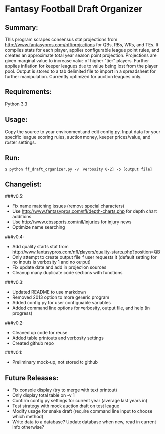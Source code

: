 Fantasy Football Draft Organizer
================================

Summary:
--------
This program scrapes consensus stat projections from
http://www.fantasypros.com/nfl/projections for QBs, RBs, WRs, and TEs. It compiles
stats for each player, applies configurable league point rules, and creates an approximate
total year season point projection. Projections are given marginal value to increase value 
of higher "tier" players. Further applies inflation for keeper leagues due to value being 
lost from the player pool. Output is stored to a tab delimited file to import in a 
spreadsheet for further manipulation. Currently optimized for auction leagues only.

Requirements:
-------------
Python 3.3

Usage:
------
Copy the source to your environment and edit config.py. Input data
for your specific league scoring rules, auction money, keeper prices/value, 
and roster settings.

Run:
----
```       
$ python ff_draft_organizer.py -v [verbosity 0-2] -o [output file]
```

Changelist:
-----------
###v0.5:
- Fix name matching issues (remove special characters)
- Use http://www.fantasypros.com/nfl/depth-charts.php for depth chart additions
- Use http://www.cbssports.com/nfl/injuries for injury news 
- Optimize name searching

###v0.4:
- Add quality starts stat from http://www.fantasypros.com/nfl/players/quality-starts.php?position=QB
- Only attempt to create output file if user requests it (default setting for no inputs 
  is verbosity 1 and no output)
- Fix update date and add in projection sources
- Cleanup many duplicate code sections with functions

###v0.3: 
- Updated README to use markdown
- Removed 2013 option to more generic program
- Added config.py for user configurable variables
- Added command line options for verbosity, output file, and help (in progress)

###v0.2: 
- Cleaned up code for reuse
- Added table printouts and verbosity settings
- Created github repo

###v0.1:
- Preliminary mock-up, not stored to github

Future Releases:
----------------
- Fix console display (try to merge with text printout)
- Only display total table on -v 1
- Confirm config.py settings for current year (average last years in)
- Test strategy with mock auction draft on test league
- Modify usage for snake draft (require command line input to choose which method)
- Write data to a database? Update database when new, read in current info otherwise?


